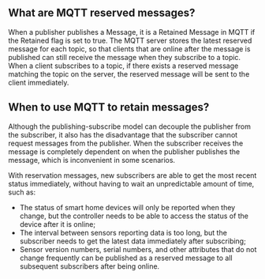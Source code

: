 ## What are MQTT reserved messages?
When a publisher publishes a Message, it is a Retained Message in MQTT if the Retained flag is set to true. The MQTT server stores the latest reserved message for each topic, so that clients that are online after the message is published can still receive the message when they subscribe to a topic. When a client subscribes to a topic, if there exists a reserved message matching the topic on the server, the reserved message will be sent to the client immediately.

## When to use MQTT to retain messages?
Although the publishing-subscribe model can decouple the publisher from the subscriber, it also has the disadvantage that the subscriber cannot request messages from the publisher. When the subscriber receives the message is completely dependent on when the publisher publishes the message, which is inconvenient in some scenarios.

With reservation messages, new subscribers are able to get the most recent status immediately, without having to wait an unpredictable amount of time, such as:
- The status of smart home devices will only be reported when they change, but the controller needs to be able to access the status of the device after it is online;
- The interval between sensors reporting data is too long, but the subscriber needs to get the latest data immediately after subscribing;
- Sensor version numbers, serial numbers, and other attributes that do not change frequently can be published as a reserved message to all subsequent subscribers after being online.